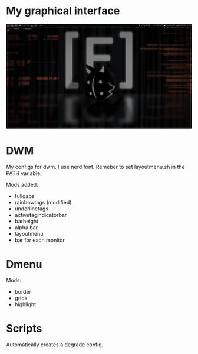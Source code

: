# My graphical interface
<img src="./assets/desktop.png" />

# DWM
My configs for dwm.
I use nerd font.
Remeber to set layoutmenu.sh in the PATH variable.

Mods added: 
- fullgaps
- rainbowtags (modified)
- underlinetags
- activetagindicatorbar
- barheight
- alpha bar
- layoutmenu
- bar for each monitor

# Dmenu
Mods:
- border
- grids
- highlight

# Scripts
Automatically creates a degrade config.

